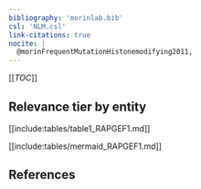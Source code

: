 ```yaml
---
bibliography: 'morinlab.bib'
csl: 'NLM.csl'
link-citations: true
nocite: |
  @morinFrequentMutationHistonemodifying2011, 
---
```


[[_TOC_]]




## Relevance tier by entity

[[include:tables/table1_RAPGEF1.md]]





[[include:tables/mermaid_RAPGEF1.md]]

## References


